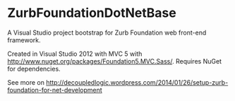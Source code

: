 ZurbFoundationDotNetBase
========================

A Visual Studio project bootstrap for Zurb Foundation web front-end framework.

Created in Visual Studio 2012 with MVC 5 with http://www.nuget.org/packages/Foundation5.MVC.Sass/. Requires NuGet for dependencies.

See more on http://decoupledlogic.wordpress.com/2014/01/26/setup-zurb-foundation-for-net-development
